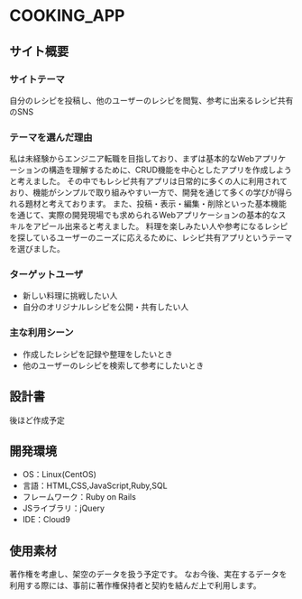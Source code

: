 # COOKING_APP
## サイト概要
### サイトテーマ
自分のレシピを投稿し、他のユーザーのレシピを閲覧、参考に出来るレシピ共有のSNS
​
### テーマを選んだ理由
私は未経験からエンジニア転職を目指しており、まずは基本的なWebアプリケーションの構造を理解するために、CRUD機能を中心としたアプリを作成しようと考えました。
その中でもレシピ共有アプリは日常的に多くの人に利用されており、機能がシンプルで取り組みやすい一方で、開発を通じて多くの学びが得られる題材と考えております。
また、投稿・表示・編集・削除といった基本機能を通じて、実際の開発現場でも求められるWebアプリケーションの基本的なスキルをアピール出来ると考えました。
料理を楽しみたい人や参考になるレシピを探しているユーザーのニーズに応えるために、レシピ共有アプリというテーマを選びました。
​
### ターゲットユーザ
- 新しい料理に挑戦したい人
- 自分のオリジナルレシピを公開・共有したい人
​
### 主な利用シーン
- 作成したレシピを記録や整理をしたいとき
- 他のユーザーのレシピを検索して参考にしたいとき
​
## 設計書
後ほど作成予定
​
## 開発環境
- OS：Linux(CentOS)
- 言語：HTML,CSS,JavaScript,Ruby,SQL
- フレームワーク：Ruby on Rails
- JSライブラリ：jQuery
- IDE：Cloud9
​
## 使用素材

著作権を考慮し、架空のデータを扱う予定です。
なお今後、実在するデータを利用する際には、事前に著作権保持者と契約を結んだ上で利用します。